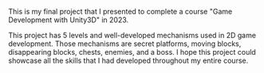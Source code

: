 This is my final project that I presented to complete a course "Game Development with Unity3D" in 2023. 

This project has 5 levels and well-developed mechanisms used in 2D game development. Those mechanisms are secret platforms, moving blocks, disappearing blocks, chests, enemies, and a boss. I hope this project could showcase all the skills that I had developed throughout my entire course.
